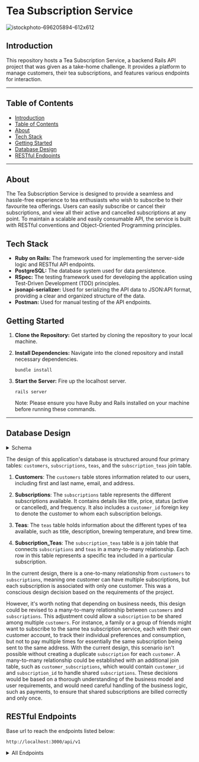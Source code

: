 # Tea Subscription Service
![istockphoto-696205894-612x612](https://github.com/hwryan12/tea_party/assets/116698937/86eab267-68ab-4f51-b7d3-39292556464e)
## Introduction
This repository hosts a Tea Subscription Service, a backend Rails API project that was given as a take-home challenge. It provides a platform to manage customers, their tea subscriptions, and features various endpoints for interaction.

---
## Table of Contents
- [Introduction](#introduction)
- [Table of Contents](#table-of-contents)
- [About](#about)
- [Tech Stack](#tech-stack)
- [Getting Started](#getting-started)
- [Database Design](#database-design)
- [RESTful Endpoints](#restful-endpoints)
---

## About
The Tea Subscription Service is designed to provide a seamless and hassle-free experience to tea enthusiasts who wish to subscribe to their favourite tea offerings. Users can easily subscribe or cancel their subscriptions, and view all their active and cancelled subscriptions at any point. To maintain a scalable and easily consumable API, the service is built with RESTful conventions and Object-Oriented Programming principles.

## Tech Stack
- **Ruby on Rails:** The framework used for implementing the server-side logic and RESTful API endpoints.
- **PostgreSQL:** The database system used for data persistence.
- **RSpec:** The testing framework used for developing the application using Test-Driven Development (TDD) principles.
- **jsonapi-serializer:** Used for serializing the API data to JSON:API format, providing a clear and organized structure of the data.
- **Postman:** Used for manual testing of the API endpoints.

## Getting Started
1. **Clone the Repository:** Get started by cloning the repository to your local machine.
3. **Install Dependencies:** Navigate into the cloned repository and install necessary dependencies.
    
    ```bundle install```
5. **Start the Server:** Fire up the localhost server.
    
    ```rails server```
    
    Note: Please ensure you have Ruby and Rails installed on your machine before running these commands.
---
## Database Design
<details>
<summary> Schema </summary>
<br>

![Screenshot 2023-06-08 at 7 01 41 AM](https://github.com/hwryan12/tea_party/assets/116698937/da90c416-c003-4d29-83bd-58a498447a4d)

</details>


The design of this application's database is structured around four primary tables: `customers`, `subscriptions`, `teas`, and the `subscription_teas` join table. 

1. **Customers**: The `customers` table stores information related to our users, including first and last name, email, and address.

2. **Subscriptions**: The `subscriptions` table represents the different subscriptions available. It contains details like title, price, status (active or cancelled), and frequency. It also includes a `customer_id` foreign key to denote the customer to whom each subscription belongs.

3. **Teas**: The `teas` table holds information about the different types of tea available, such as title, description, brewing temperature, and brew time.

4. **Subscription_Teas**: The `subscription_teas` table is a join table that connects `subscriptions` and `teas` in a many-to-many relationship. Each row in this table represents a specific tea included in a particular subscription.

In the current design, there is a one-to-many relationship from `customers` to `subscriptions`, meaning one customer can have multiple subscriptions, but each subscription is associated with only one customer. This was a conscious design decision based on the requirements of the project. 

However, it's worth noting that depending on business needs, this design could be revised to a many-to-many relationship between `customers` and `subscriptions`. This adjustment could allow a `subscription` to be shared among multiple `customers`. For instance, a family or a group of friends might want to subscribe to the same tea subscription service, each with their own customer account, to track their individual preferences and consumption, but not to pay multiple times for essentially the same subscription being sent to the same address. With the current design, this scenario isn't possible without creating a duplicate `subscription` for each `customer`. A many-to-many relationship could be established with an additional join table, such as `customer_subscriptions`, which would contain `customer_id` and `subscription_id` to handle shared `subscriptions`. These decisions would be based on a thorough understanding of the business model and user requirements, and would need careful handling of the business logic, such as payments, to ensure that shared subscriptions are billed correctly and only once.

## RESTful Endpoints

Base url to reach the endpoints listed below:
```
http://localhost:3000/api/v1
```

<details close>
<summary> All Endpoints </summary>

### Create a new subscription

```http
POST /customers/:id/subscriptions
```

<details close>
<summary>  Details </summary>
<br>

Request: <br>
```json
{
    "subscription": {
        "title": "Monthly Tea Subscription",
        "price": 15.99,
        "status": "active",
        "frequency": "monthly",
        "customer_id": 1,
        "tea_ids": [1]
    }
}
```

| Code | Description |
| :--- | :--- |
| 201 | `Created` |

Response:

```json

{
    "data": {
        "id": "4",
        "type": "subscription",
        "attributes": {
            "id": 4,
            "title": "Monthly Tea Subscription",
            "price": "15.99",
            "status": "active",
            "frequency": "monthly",
            "customer_id": 1,
            "tea_ids": [
                1
            ]
        }
    }
}
```

| Code | Description |
| :--- | :--- |
| 404 | `NOT FOUND` |

Response:

```json

{
    "error": [
        "title": "NOT FOUND",
        "status": "404"
    ]
}
```

</details>

---

### Cancel a subscription

```http
PUT /customers/:id/subscriptions/:id
```

<details close>
<summary>  Details </summary>
<br>

Request: <br>
```json
{
    "subscription": {
        "status": "cancelled"
    }
}
```

| Code | Description |
| :--- | :--- |
| 204 | `OK` |

Response:

```json
{
    "data": {
        "id": "1",
        "type": "subscription",
        "attributes": {
            "id": 1,
            "title": "Monthly Tea Subscription",
            "price": "15.99",
            "status": "cancelled",
            "frequency": "monthly",
            "customer_id": 1,
            "tea_ids": [
                1,
                2
            ]
        }
    }
}
```

| Code | Description |
| :--- | :--- |
| 404 | `NOT FOUND` |

Response:

```json

{
    "error": [
        "title": "NOT FOUND",
        "status": "404"
    ]
}
```

</details>

---

### Get all of a customer's subscriptions(active or cancelled)

```http
GET /customers/:id/subscriptions
```

<details close>
<summary>  Details </summary>
<br>

Request: <br>
```json
  "customer_id": 1
```

| Code | Description |
| :--- | :--- |
| 200 | `OK` |

Response:

```json
{
    "data": [
        {
            "id": "1",
            "type": "subscription",
            "attributes": {
                "id": 1,
                "title": "Monthly Tea Subscription",
                "price": "15.99",
                "status": "cancelled",
                "frequency": "monthly",
                "customer_id": 1,
                "tea_ids": [
                    1,
                    2
                ]
            }
        },
        {
            "id": "2",
            "type": "subscription",
            "attributes": {
                "id": 2,
                "title": "Monthly Tea Subscription",
                "price": "15.99",
                "status": "cancelled",
                "frequency": "monthly",
                "customer_id": 1,
                "tea_ids": [
                    1,
                    2
                ]
            }
        }, (etc.)
    ]
}
```

</details>

--- 

</details>
</details>
